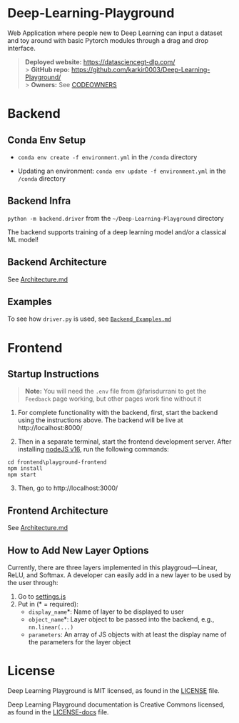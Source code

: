 # Deep-Learning-Playground

Web Application where people new to Deep Learning can input a dataset and toy around with basic Pytorch modules through a drag and drop interface.

> **Deployed website:** https://datasciencegt-dlp.com/ </br> > **GitHub repo:** https://github.com/karkir0003/Deep-Learning-Playground/ </br> > **Owners:** See [CODEOWNERS](./CODEOWNERS)

# Backend

## Conda Env Setup

- `conda env create -f environment.yml` in the `/conda` directory

- Updating an environment: `conda env update -f environment.yml` in the `/conda` directory

## Backend Infra

`python -m backend.driver` from the `~/Deep-Learning-Playground` directory

The backend supports training of a deep learning model and/or a classical ML model!

## Backend Architecture

See [Architecture.md](./.github/Architecture.md)

## Examples

To see how `driver.py` is used, see [`Backend_Examples.md`](./.github/Backend_Examples.md)

# Frontend

## Startup Instructions

> **Note:** You will need the `.env` file from @farisdurrani to get the `Feedback` page working, but other pages work fine without it

1. For complete functionality with the backend, first, start the backend using the instructions above. The backend will be live at http://localhost:8000/

2. Then in a separate terminal, start the frontend development server. After installing [nodeJS v16](https://nodejs.org/en/download/), run the following commands:

```
cd frontend\playground-frontend
npm install
npm start
```

3. Then, go to http://localhost:3000/

## Frontend Architecture

See [Architecture.md](./.github/Architecture.md)

## How to Add New Layer Options

Currently, there are three layers implemented in this playgroud—Linear, ReLU, and Softmax. A developer can easily add in a new layer to be used by the user through:

1. Go to [settings.js](./frontend/playground-frontend/src/settings.js)
2. Put in (\* = required):
   - `display_name`\*: Name of layer to be displayed to user
   - `object_name`\*: Layer object to be passed into the backend, e.g., `nn.linear(...)`
   - `parameters`: An array of JS objects with at least the display name of the parameters for the layer object

# License

Deep Learning Playground is MIT licensed, as found in the [LICENSE](./LICENSE) file.

Deep Learning Playground documentation is Creative Commons licensed, as found in the [LICENSE-docs](./.github/LICENSE-docs) file.

